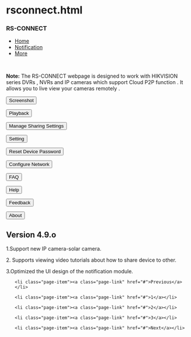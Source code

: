 # rsconnect.html
<html>
<body>
<head>
<title>RS-CONNECT</title>
  <meta charset="utf-8">
  <meta name="viewport" content="width=device-width, initial-scale=1">
  <link rel="stylesheet" href="https://maxcdn.bootstrapcdn.com/bootstrap/3.4.1/css/bootstrap.min.css">
  <script src="https://ajax.googleapis.com/ajax/libs/jquery/3.5.1/jquery.min.js"></script>
  <script src="https://maxcdn.bootstrapcdn.com/bootstrap/3.4.1/js/bootstrap.min.js"></script>
</head>
<body>

<div class="container">
  <h3>RS-CONNECT</h3>
  <ul class="nav nav-tabs">
    <li class="active"><a href="#">Home</a></li>
    <li><a href="#">Notification</a></li>
    <li><a href="#">More</a></li>
  </ul>
  <br>
  <p><strong>Note:</strong> The RS-CONNECT webpage is designed to work with HIKVISION series DVRs , NVRs and IP cameras which support Cloud P2P function . It allows you to live view your cameras remotely .</p>
</div>


  <meta name="viewport" content="width=device-width, initial-scale=1">

  <link rel="stylesheet" href="https://maxcdn.bootstrapcdn.com/bootstrap/4.5.2/css/bootstrap.min.css">

  <script src="https://ajax.googleapis.com/ajax/libs/jquery/3.5.1/jquery.min.js"></script>

  <script src="https://cdnjs.cloudflare.com/ajax/libs/popper.js/1.16.0/umd/popper.min.js"></script>

  <script src="https://maxcdn.bootstrapcdn.com/bootstrap/4.5.2/js/bootstrap.min.js"></script>

<div class="container">
<button type="button" class="btn">Screenshot</button>

  <button type="button" class="btn btn-primary">Playback</button>

  <button type="button" class="btn btn-secondary">Manage Sharing Settings</button>

  <button type="button" class="btn btn-success">Setting</button>

  <button type="button" class="btn btn-info">Reset Device Password</button>

  <button type="button" class="btn btn-warning">Configure Network</button>

  <button type="button" class="btn btn-danger">FAQ</button>

  <button type="button" class="btn btn-dark">Help</button>

  <button type="button" class="btn btn-light">Feedback</button>

  <button type="button" class="btn btn-link">About</button>      

</div>

<div class="container">

  <h2>Version 4.9.o</h2>

  <p>1.Support new IP camera-solar camera.</p>

  <p>2. Supports viewing video tutorials about how to share device to other.</p>

  <p>3.Optimized the UI design of the notification module.</p>                  

  <ul class="pagination">

    <li class="page-item"><a class="page-link" href="#">Previous</a></li>

    <li class="page-item"><a class="page-link" href="#">1</a></li>

    <li class="page-item"><a class="page-link" href="#">2</a></li>

    <li class="page-item"><a class="page-link" href="#">3</a></li>

    <li class="page-item"><a class="page-link" href="#">Next</a></li>

  </ul>

</div>

</head>

</body>

</html>



